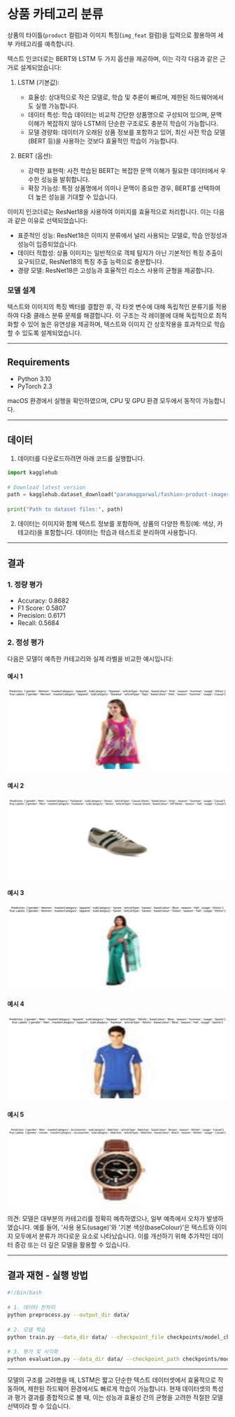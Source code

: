 # 상품 카테고리 분류

상품의 타이틀(`product` 컬럼)과 이미지 특징(`img_feat` 컬럼)을 입력으로 활용하여 세부 카테고리를 예측합니다. 

텍스트 인코더로는 BERT와 LSTM 두 가지 옵션을 제공하며, 이는 각각 다음과 같은 근거로 설계되었습니다:

1. LSTM (기본값):

   - 효율성: 상대적으로 작은 모델로, 학습 및 추론이 빠르며, 제한된 하드웨어에서도 실행 가능합니다.
   - 데이터 특성: 학습 데이터는 비교적 간단한 상품명으로 구성되어 있으며, 문맥 이해가 복잡하지 않아 LSTM의 단순한 구조로도 충분히 학습이 가능합니다.
   - 모델 경량화: 데이터가 오래된 상품 정보를 포함하고 있어, 최신 사전 학습 모델(BERT 등)을 사용하는 것보다 효율적인 학습이 가능합니다.

2. BERT (옵션):

   - 강력한 표현력: 사전 학습된 BERT는 복잡한 문맥 이해가 필요한 데이터에서 우수한 성능을 발휘합니다.
   - 확장 가능성: 특정 상품명에서 의미나 문맥이 중요한 경우, BERT를 선택하여 더 높은 성능을 기대할 수 있습니다.

이미지 인코더로는 ResNet18을 사용하여 이미지를 효율적으로 처리합니다. 이는 다음과 같은 이유로 선택되었습니다:

- 표준적인 성능: ResNet18은 이미지 분류에서 널리 사용되는 모델로, 학습 안정성과 성능이 입증되었습니다.
- 데이터 적합성: 상품 이미지는 일반적으로 객체 탐지가 아닌 기본적인 특징 추출이 요구되므로, ResNet18의 특징 추출 능력으로 충분합니다.
- 경량 모델: ResNet18은 고성능과 효율적인 리소스 사용의 균형을 제공합니다.

### 모델 설계

텍스트와 이미지의 특징 벡터를 결합한 후, 각 타겟 변수에 대해 독립적인 분류기를 적용하여 다중 클래스 분류 문제를 해결합니다. 이 구조는 각 레이블에 대해 독립적으로 최적화할 수 있어 높은 유연성을 제공하며, 텍스트와 이미지 간 상호작용을 효과적으로 학습할 수 있도록 설계되었습니다.

---

## Requirements

- Python 3.10
- PyTorch 2.3

macOS 환경에서 실행을 확인하였으며, CPU 및 GPU 환경 모두에서 동작이 가능합니다.

---

## 데이터

1. 데이터를 다운로드하려면 아래 코드를 실행합니다.

```python
import kagglehub

# Download latest version
path = kagglehub.dataset_download("paramaggarwal/fashion-product-images-small")

print("Path to dataset files:", path)
```

2. 데이터는 이미지와 함께 텍스트 정보를 포함하며, 상품의 다양한 특징(예: 색상, 카테고리)을 포함합니다. 데이터는 학습과 테스트로 분리하여 사용합니다.

---

## 결과

### 1. 정량 평가

- Accuracy: 0.8682
- F1 Score: 0.5807
- Precision: 0.6171
- Recall: 0.5684

### 2. 정성 평가

다음은 모델이 예측한 카테고리와 실제 라벨을 비교한 예시입니다:

#### 예시 1
![Sample 1](sample_1.png)

#### 예시 2
![Sample 2](sample_2.png)

#### 예시 3
![Sample 3](sample_3.png)

#### 예시 4
![Sample 4](sample_4.png)

#### 예시 5
![Sample 5](sample_5.png)

의견: 모델은 대부분의 카테고리를 정확히 예측하였으나, 일부 예측에서 오차가 발생하였습니다. 예를 들어, '사용 용도(usage)'와 '기본 색상(baseColour)'은 텍스트와 이미지 모두에서 분류가 까다로운 요소로 나타났습니다. 이를 개선하기 위해 추가적인 데이터 증강 또는 더 깊은 모델을 활용할 수 있습니다.

---

## 결과 재현 - 실행 방법

```bash
#!/bin/bash

# 1. 데이터 전처리
python preprocess.py --output_dir data/

# 2. 모델 학습
python train.py --data_dir data/ --checkpoint_file checkpoints/model_checkpoint.pth --num_epochs 3 --batch_size 32 --learning_rate 1e-4

# 3. 평가 및 시각화
python evaluation.py --data_dir data/ --checkpoint_path checkpoints/model_checkpoint.pth --num_samples 5
```

---

모델의 구조를 고려했을 때, LSTM은 짧고 단순한 텍스트 데이터셋에서 효율적으로 작동하며, 제한된 하드웨어 환경에서도 빠르게 학습이 가능합니다. 현재 데이터셋의 특성과 평가 결과를 종합적으로 볼 때, 이는 성능과 효율성 간의 균형을 고려한 적절한 모델 선택이라 할 수 있습니다.
